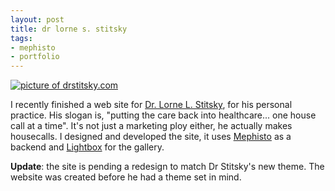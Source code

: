 ```yaml
--- 
layout: post
title: dr lorne s. stitsky
tags: 
- mephisto 
- portfolio
---
```

<a title="drstitsky.com" rel="portfolio" href="http://lh4.ggpht.com/scott.tesoriere/SDQbDihl73I/AAAAAAAAAWM/OA1RGfEmKig/Picture%201.png?imgmax=720"><img style="cursor:pointer; cursor:hand;" src="http://bp1.blogger.com/_jMVuxhHFgcI/SDQbDihl73I/AAAAAAAAAWM/s_IoMWewhFc/s400/Picture+1.png" border="0" alt="picture of drstitsky.com" id="BLOGGER_PHOTO_ID_5202813217141026674" /></a>

I recently finished a web site for <a href="http://drstitsky.com/">Dr. Lorne L. Stitsky</a>, for his personal practice. His slogan is, "putting the care back into healthcare... one house call at a time". It's not just a marketing ploy either, he actually makes housecalls. I designed and developed the site, it uses <a href="http://mephistoblog.com/">Mephisto</a> as a backend and <a href="http://www.huddletogether.com/projects/lightbox2/">Lightbox</a> for the gallery.

<b>Update</b>: the site is pending a redesign to match Dr Stitsky's new theme. The website was created before he had a theme set in mind.
